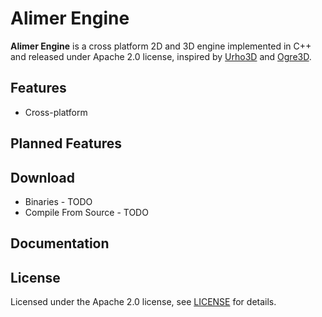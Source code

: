 # Alimer Engine
**Alimer Engine** is a cross platform 2D and 3D engine implemented in C++ and released under Apache 2.0 license, inspired by [Urho3D](https://github.com/urho3d/Urho3D) and [Ogre3D](http://www.ogre3d.org).

## Features
* Cross-platform

## Planned Features

## Download
* Binaries - TODO
* Compile From Source - TODO

## Documentation

## License
Licensed under the Apache 2.0 license, see [LICENSE](https://github.com/AlimerGameEngine/AlimerGameEngine/blob/master/LICENSE.md) for details.
